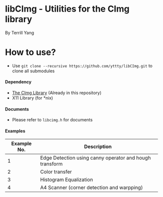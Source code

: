 # libCImg - Utilities for the CImg library
By Terrill Yang

# How to use?
- Use ```git clone --recursive https://github.com/yttty/libCImg.git``` to clone all submodules

#### Dependency
- [The CImg Library](http://cimg.eu/) (Already in this repository)
- X11 Library (for *nix)

#### Documents
- Please refer to ```libcimg.h``` for documents

#### Examples
Example No. | Description
------------ | -------------
1 | Edge Detection using canny operator and hough transform
2 | Color transfer
3 | Histogram Equalization
4 | A4 Scanner (corner detection and warpping)


